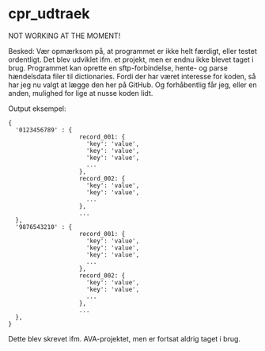 # cpr_udtraek
NOT WORKING AT THE MOMENT!

Besked:
Vær opmærksom på, at programmet er ikke helt færdigt, eller testet ordentligt. Det blev udviklet ifm. et projekt, men er endnu ikke blevet taget i brug.
Programmet kan oprette en sftp-forbindelse, hente- og parse hændelsdata filer til dictionaries.
Fordi der har været interesse for koden, så har jeg nu valgt at lægge den her på GitHub. Og forhåbentlig får jeg, eller en anden, mulighed for lige at nusse koden lidt.

Output eksempel:

```
{
  '0123456789' : {
                    record_001: {
                      'key': 'value',
                      'key': 'value',
                      'key': 'value',
                      ...
                    },
                    record_002: {
                      'key': 'value',
                      'key': 'value',
                      ...
                    },
                    ...
  },
  '9876543210' : {
                    record_001: {
                      'key': 'value',
                      'key': 'value',
                      'key': 'value',
                      ...
                    },
                    record_002: {
                      'key': 'value',
                      'key': 'value',
                      ...
                    },
                    ...
  },
}
```

Dette blev skrevet ifm. AVA-projektet, men er fortsat aldrig taget i brug.

